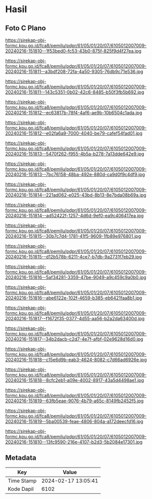 # Hasil

## Foto C Plano

https://sirekap-obj-formc.kpu.go.id/fca8/pemilu/pdpr/61/05/01/20/07/6105012007009-20240216-151810--1f53bed0-fc53-43b0-875f-825f9d4f27ea.jpg

https://sirekap-obj-formc.kpu.go.id/fca8/pemilu/pdpr/61/05/01/20/07/6105012007009-20240216-151811--a3bdf208-72fa-4a50-9305-76db9c71e536.jpg

https://sirekap-obj-formc.kpu.go.id/fca8/pemilu/pdpr/61/05/01/20/07/6105012007009-20240216-151811--143c5351-0b02-42c6-8485-b50f3fb5b692.jpg

https://sirekap-obj-formc.kpu.go.id/fca8/pemilu/pdpr/61/05/01/20/07/6105012007009-20240216-151812--ec63817b-78f4-4af6-ae9b-10b6504c1ada.jpg

https://sirekap-obj-formc.kpu.go.id/fca8/pemilu/pdpr/61/05/01/20/07/6105012007009-20240216-151812--e02fa6a9-7000-4040-be79-cafef54fad01.jpg

https://sirekap-obj-formc.kpu.go.id/fca8/pemilu/pdpr/61/05/01/20/07/6105012007009-20240216-151813--5470f262-f955-4b5a-b278-7a13dde642e9.jpg

https://sirekap-obj-formc.kpu.go.id/fca8/pemilu/pdpr/61/05/01/20/07/6105012007009-20240216-151813--7bc76158-48ba-492e-880d-ca9d0f9c4df9.jpg

https://sirekap-obj-formc.kpu.go.id/fca8/pemilu/pdpr/61/05/01/20/07/6105012007009-20240216-151814--221ad062-e025-43bd-8b13-8e7bda08b69a.jpg

https://sirekap-obj-formc.kpu.go.id/fca8/pemilu/pdpr/61/05/01/20/07/6105012007009-20240216-151814--ad52422f-1257-4d6d-9ef0-ea9c406417ea.jpg

https://sirekap-obj-formc.kpu.go.id/fca8/pemilu/pdpr/61/05/01/20/07/6105012007009-20240216-151815--30b7c7d4-1781-41f5-9609-1fb89e976801.jpg

https://sirekap-obj-formc.kpu.go.id/fca8/pemilu/pdpr/61/05/01/20/07/6105012007009-20240216-151815--d12b578b-6211-4ce7-b7db-9a2731f7eb29.jpg

https://sirekap-obj-formc.kpu.go.id/fca8/pemilu/pdpr/61/05/01/20/07/6105012007009-20240216-151816--5af34281-3359-47be-9049-a9c459c9a0b0.jpg

https://sirekap-obj-formc.kpu.go.id/fca8/pemilu/pdpr/61/05/01/20/07/6105012007009-20240216-151816--abe6122e-102f-4659-b385-eb6421faa8b1.jpg

https://sirekap-obj-formc.kpu.go.id/fca8/pemilu/pdpr/61/05/01/20/07/6105012007009-20240216-151817--f1672f35-0377-4d55-aa56-b2a2da63400d.jpg

https://sirekap-obj-formc.kpu.go.id/fca8/pemilu/pdpr/61/05/01/20/07/6105012007009-20240216-151817--34b2dacb-c2d7-4e7f-afbf-02e9628d16d0.jpg

https://sirekap-obj-formc.kpu.go.id/fca8/pemilu/pdpr/61/05/01/20/07/6105012007009-20240216-151818--c15e6d9b-eab3-4624-8082-c7d66ad6926e.jpg

https://sirekap-obj-formc.kpu.go.id/fca8/pemilu/pdpr/61/05/01/20/07/6105012007009-20240216-151818--8cfc2eb1-a09e-4002-8917-43a5d4498ae1.jpg

https://sirekap-obj-formc.kpu.go.id/fca8/pemilu/pdpr/61/05/01/20/07/6105012007009-20240216-151819--63fb5eae-9076-4b79-a65c-8149fb2452f5.jpg

https://sirekap-obj-formc.kpu.go.id/fca8/pemilu/pdpr/61/05/01/20/07/6105012007009-20240216-151819--5ba00539-feae-4806-804a-a172deecfd16.jpg

https://sirekap-obj-formc.kpu.go.id/fca8/pemilu/pdpr/61/05/01/20/07/6105012007009-20240216-151810--13fc9590-216e-4107-b2d3-5b2084e17301.jpg


## Metadata

| Key        | Value               |
| ---------- | ------------------- |
| Time Stamp | 2024-02-17 13:05:41 |
| Kode Dapil | 6102                |



